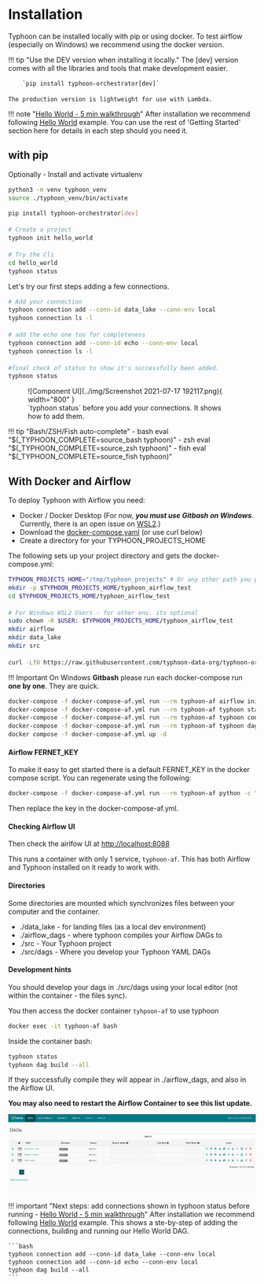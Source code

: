 # Installation
Typhoon can be installed locally with pip or using docker. To test airflow (especially on Windows) we recommend using the docker version. 

!!! tip "Use the DEV version when installing it locally."
    The [dev] version comes with all the libraries and tools that make development easier.

        `pip install typhoon-orchestrator[dev]`

    The production version is lightweight for use with Lambda.


!!! note "[Hello World - 5 min walkthrough][2]"
    After installation we recommend following [Hello World][2] example. You can use the rest of 'Getting Started' section here for details in each step should you need it. 

## with pip 

Optionally -  Install and activate virtualenv
```bash
python3 -m venv typhoon_venv
source ./typhoon_venv/bin/activate
```

```bash
pip install typhoon-orchestrator[dev]

# Create a project
typhoon init hello_world

# Try the Cli
cd hello_world
typhoon status
```

Let's try our first steps adding a few connections. 
```bash
# Add your connection
typhoon connection add --conn-id data_lake --conn-env local
typhoon connection ls -l

# add the echo one too for completeness
typhoon connection add --conn-id echo --conn-env local
typhoon connection ls -l

#final check of status to show it's successfully been added.
typhoon status
```

<figure markdown> 
   ![Component UI](../img/Screenshot 2021-07-17 192117.png){ width="800" }
   <figcaption>`typhoon status` before you add your connections. It shows how to add them.</figcaption>
</figure>


!!! tip "Bash/ZSH/Fish auto-complete" 
    - bash eval "$(_TYPHOON_COMPLETE=source_bash typhoon)"
    - zsh eval "$(_TYPHOON_COMPLETE=source_zsh typhoon)"
    - fish eval "$(_TYPHOON_COMPLETE=source_fish typhoon)"



## With Docker and Airflow

To deploy Typhoon with Airflow you need: 

- Docker / Docker Desktop (For now, ***you must use Gitbash on Windows***. Currently, there is an open issue on [WSL2](https://github.com/typhoon-data-org/typhoon-orchestrator/issues/11).)
- Download the [docker-compose.yaml][1]  (or use curl below)
- Create a directory for your TYPHOON_PROJECTS_HOME

The following sets up your project directory and gets the docker-compose.yml:
```bash
TYPHOON_PROJECTS_HOME="/tmp/typhoon_projects" # Or any other path you prefer
mkdir -p $TYPHOON_PROJECTS_HOME/typhoon_airflow_test
cd $TYPHOON_PROJECTS_HOME/typhoon_airflow_test

# For Windows WSL2 Users - for other env. its optional 
sudo chown -R $USER: $TYPHOON_PROJECTS_HOME/typhoon_airflow_test
mkdir airflow
mkdir data_lake
mkdir src

curl -LfO https://raw.githubusercontent.com/typhoon-data-org/typhoon-orchestrator/master/docker-compose-af.yml
```

!!! Important
    On Windows **Gitbash** please run each docker-compose run **one by one**. They are quick.

```bash
docker-compose -f docker-compose-af.yml run --rm typhoon-af airflow initdb
docker-compose -f docker-compose-af.yml run --rm typhoon-af typhoon status
docker-compose -f docker-compose-af.yml run --rm typhoon-af typhoon connection add --conn-id data_lake --conn-env local  # Adding our first connection!
docker-compose -f docker-compose-af.yml run --rm typhoon-af typhoon dag build --all
docker compose -f docker-compose-af.yml up -d
```

#### Airflow FERNET_KEY

To make it easy to get started there is a default FERNET_KEY in the docker compose script. You can regenerate using the following:  

```bash
docker-compose -f docker-compose-af.yml run --rm typhoon-af python -c "from cryptography.fernet import Fernet; FERNET_KEY = Fernet.generate_key().decode(); print('FERNET_KEY:  ', FERNET_KEY)"
```

Then replace the key in the docker-compose-af.yml.

#### Checking Airflow UI

Then check the airlfow UI at [http://localhost:8088](http://localhost:8088)

This runs a container with only 1 service, `typhoon-af`. This has both Airflow and Typhoon installed on it ready to work with.

#### Directories
Some directories are mounted which synchronizes files between your computer and the container.

- ./data_lake - for landing files (as a local dev environment)
- ./airflow_dags - where typhoon compiles your Airflow DAGs to
- ./src - Your Typhoon project
- ./src/dags - Where you develop your Typhoon YAML DAGs

#### Development hints
You should develop your dags in ./src/dags using your local editor (not within the container - the files sync).  

You then access the docker container `tyhpoon-af` to use typhoon 

```bash
docker exec -it typhoon-af bash
```

Inside the container bash:  
```bash
typhoon status
typhoon dag build --all
```

If they successfully compile they will appear in ./airflow_dags, and also in the Airflow UI.

**You may also need to restart the Airflow Container to see this list update.** 

![DAG list](../img/airflow_ui_list_after_install.png)

!!! important "Next steps: add connections shown in typhoon status before running - [Hello World - 5 min walkthrough][2]"
    After installation we recommend following [Hello World][2] example. 
    This shows a ste-by-step of adding the connections, building and running our Hello World DAG.

    ```bash
    typhoon connection add --conn-id data_lake --conn-env local
    typhoon connection add --conn-id echo --conn-env local
    typhoon dag build --all
    ```

[1]:/docker-compose-af.yml
[2]:../examples/hello-world.md
[3]:/docker-compose-37-no-airflow.yml
